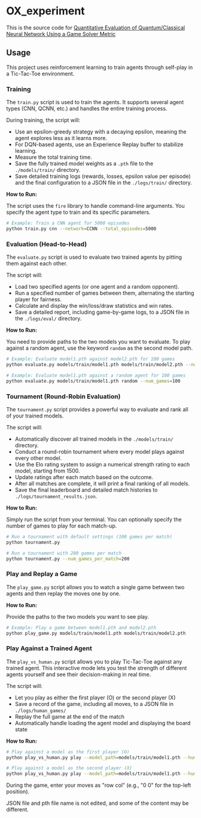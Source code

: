 # OX_experiment

This is the source code for [Quantitative Evaluation of Quantum/Classical Neural Network Using a Game Solver Metric](https://arxiv.org/abs/2503.21514)

## Usage

This project uses reinforcement learning to train agents through self-play in a Tic-Tac-Toe environment.

### Training

The `train.py` script is used to train the agents. It supports several agent types (CNN, QCNN, etc.) and handles the entire training process.

During training, the script will:
- Use an epsilon-greedy strategy with a decaying epsilon, meaning the agent explores less as it learns more.
- For DQN-based agents, use an Experience Replay buffer to stabilize learning.
- Measure the total training time.
- Save the fully trained model weights as a `.pth` file to the `./models/train/` directory.
- Save detailed training logs (rewards, losses, epsilon value per episode) and the final configuration to a JSON file in the `./logs/train/` directory.

**How to Run:**

The script uses the `fire` library to handle command-line arguments. You specify the agent type to train and its specific parameters.

```bash
# Example: Train a CNN agent for 5000 episodes
python train.py cnn --network=CCNN --total_episodes=5000
```

### Evaluation (Head-to-Head)

The `evaluate.py` script is used to evaluate two trained agents by pitting them against each other.

The script will:
- Load two specified agents (or one agent and a random opponent).
- Run a specified number of games between them, alternating the starting player for fairness.
- Calculate and display the win/loss/draw statistics and win rates.
- Save a detailed report, including game-by-game logs, to a JSON file in the `./logs/eval/` directory.

**How to Run:**

You need to provide paths to the two models you want to evaluate. To play against a random agent, use the keyword `random` as the second model path.

```bash
# Example: Evaluate model1.pth against model2.pth for 100 games
python evaluate.py models/train/model1.pth models/train/model2.pth --num_games=100

# Example: Evaluate model1.pth against a random agent for 100 games
python evaluate.py models/train/model1.pth random --num_games=100
```

### Tournament (Round-Robin Evaluation)

The `tournament.py` script provides a powerful way to evaluate and rank all of your trained models.

The script will:
- Automatically discover all trained models in the `./models/train/` directory.
- Conduct a round-robin tournament where every model plays against every other model.
- Use the Elo rating system to assign a numerical strength rating to each model, starting from 1500.
- Update ratings after each match based on the outcome.
- After all matches are complete, it will print a final ranking of all models.
- Save the final leaderboard and detailed match histories to `./logs/tournament_results.json`.

**How to Run:**

Simply run the script from your terminal. You can optionally specify the number of games to play for each match-up.

```bash
# Run a tournament with default settings (100 games per match)
python tournament.py

# Run a tournament with 200 games per match
python tournament.py --num_games_per_match=200
```

### Play and Replay a Game

The `play_game.py` script allows you to watch a single game between two agents and then replay the moves one by one.

**How to Run:**

Provide the paths to the two models you want to see play.

```bash
# Example: Play a game between model1.pth and model2.pth
python play_game.py models/train/model1.pth models/train/model2.pth
```

### Play Against a Trained Agent

The `play_vs_human.py` script allows you to play Tic-Tac-Toe against any trained agent. This interactive mode lets you test the strength of different agents yourself and see their decision-making in real time.

The script will:
- Let you play as either the first player (O) or the second player (X)
- Save a record of the game, including all moves, to a JSON file in `./logs/human_games/`
- Replay the full game at the end of the match
- Automatically handle loading the agent model and displaying the board state

**How to Run:**

```bash
# Play against a model as the first player (O)
python play_vs_human.py play --model_path=models/train/model1.pth --human_player=1

# Play against a model as the second player (X)
python play_vs_human.py play --model_path=models/train/model1.pth --human_player=-1
```

During the game, enter your moves as "row col" (e.g., "0 0" for the top-left position).

JSON file and pth file name is not edited, and some of the content may be different.
